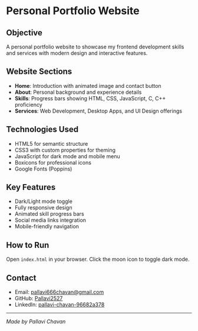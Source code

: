 # Personal Portfolio Website

## Objective
A personal portfolio website to showcase my frontend development skills and services with modern design and interactive features.

## Website Sections
- **Home**: Introduction with animated image and contact button
- **About**: Personal background and experience details
- **Skills**: Progress bars showing HTML, CSS, JavaScript, C, C++ proficiency
- **Services**: Web Development, Desktop Apps, and UI Design offerings

## Technologies Used
- HTML5 for semantic structure
- CSS3 with custom properties for theming
- JavaScript for dark mode and mobile menu
- Boxicons for professional icons
- Google Fonts (Poppins)

## Key Features
- Dark/Light mode toggle
- Fully responsive design
- Animated skill progress bars
- Social media links integration
- Mobile-friendly navigation

## How to Run
Open `index.html` in your browser. Click the moon icon to toggle dark mode.

## Contact
- Email: pallavi666chavan@gmail.com
- GitHub: [Pallavi2527](https://github.com/Pallavi2527)
- LinkedIn: [pallavi-chavan-96682a378](https://www.linkedin.com/in/pallavi-chavan-96682a378/)

---
*Made by Pallavi Chavan*
